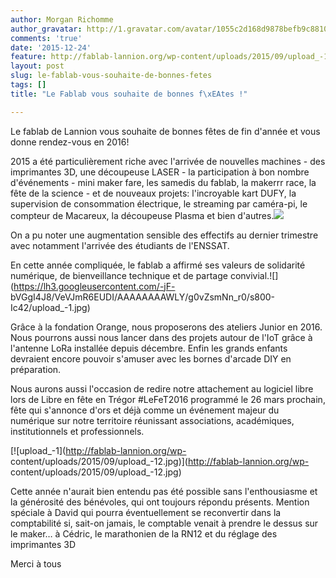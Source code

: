 ```yaml
---
author: Morgan Richomme
author_gravatar: http://1.gravatar.com/avatar/1055c2d168d9878befb9c8810eda96dc?s=96&d=mm&r=g
comments: 'true'
date: '2015-12-24'
feature: http://fablab-lannion.org/wp-content/uploads/2015/09/upload_-11.jpg
layout: post
slug: le-fablab-vous-souhaite-de-bonnes-fetes
tags: []
title: "Le Fablab vous souhaite de bonnes f\xEAtes !"

---
```

Le fablab de Lannion vous souhaite de bonnes fêtes de fin d'année et vous
donne rendez-vous en 2016!

2015 a été particulièrement riche avec l'arrivée de nouvelles machines - des
imprimantes 3D, une découpeuse LASER - la participation à bon nombre
d'événements - mini maker fare, les samedis du fablab, la makerrr race, la
fête de la science - et de nouveaux projets: l'incroyable kart DUFY, la
supervision de consommation électrique, le streaming par caméra-pi, le
compteur de Macareux, la découpeuse Plasma et bien
d'autres.![](https://lh3.googleusercontent.com/-Uoi6bQS4FHk/VeVJjbw2UYI/AAAAAAAAWLY/-Dbfg48Yz3s/s800-Ic42/upload_-1.jpg)

On a pu noter une augmentation sensible des effectifs au dernier trimestre
avec notamment l'arrivée des étudiants de l'ENSSAT.

En cette année compliquée, le fablab a affirmé ses valeurs de solidarité
numérique, de bienveillance technique et de partage
convivial.![](https://lh3.googleusercontent.com/-jF-
bVGgI4J8/VeVJmR6EUDI/AAAAAAAAWLY/g0vZsmNn_r0/s800-Ic42/upload_-1.jpg)

Grâce à la fondation Orange, nous proposerons des ateliers Junior en 2016.
Nous pourrons aussi nous lancer dans des projets autour de l'IoT grâce à
l'antenne LoRa installée depuis décembre. Enfin les grands enfants devraient
encore pouvoir s'amuser avec les bornes d'arcade DIY en préparation.

Nous aurons aussi l'occasion de redire notre attachement au logiciel libre
lors de Libre en fête en Trégor #LeFeT2016 programmé le 26 mars prochain, fête
qui s'annonce d'ors et déjà comme un événement majeur du numérique sur notre
territoire réunissant associations, académiques, institutionnels et
professionnels.

[![upload_-1](http://fablab-lannion.org/wp-
content/uploads/2015/09/upload_-12.jpg)](http://fablab-lannion.org/wp-
content/uploads/2015/09/upload_-12.jpg)

Cette année n'aurait bien entendu pas été possible sans l'enthousiasme et la
générosité des bénévoles, qui ont toujours répondu présents. Mention spéciale
à David qui pourra éventuellement se reconvertir dans la comptabilité si,
sait-on jamais, le comptable venait à prendre le dessus sur le maker… à
Cédric, le marathonien de la RN12 et du réglage des imprimantes 3D

Merci à tous


